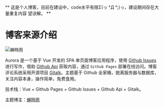** 这是个人博客，目前在建设中，code水平有限Σ(っ °Д °;)っ，建设期间存在大量重复内容 望谅解。 **

# 博客来源介绍
![蝉時雨](https://i.loli.net/2019/04/28/5cc5bbc4ae020.png)

Aurora 是一个基于 Vue 开发的 SPA 单页面博客应用程序，使用 [Github Issues](https://developer.github.com/v3/issues/) 进行写作，借助 [Github Api](https://developer.github.com/v3/) 获取内容，通过 `Github Pages` 部署在线访问。博客评论系统采用开源项目 [Gitalk](https://github.com/gitalk/gitalk)。主题基于 Github 全家桶，脱离服务器与数据库，关注内容本身，操作简单，免费食用。

技术栈：Vue + Github Pages + Github Issues + Github Api + Gitalk。

主题博主：[蝉時雨](https://chanshiyu.com)
